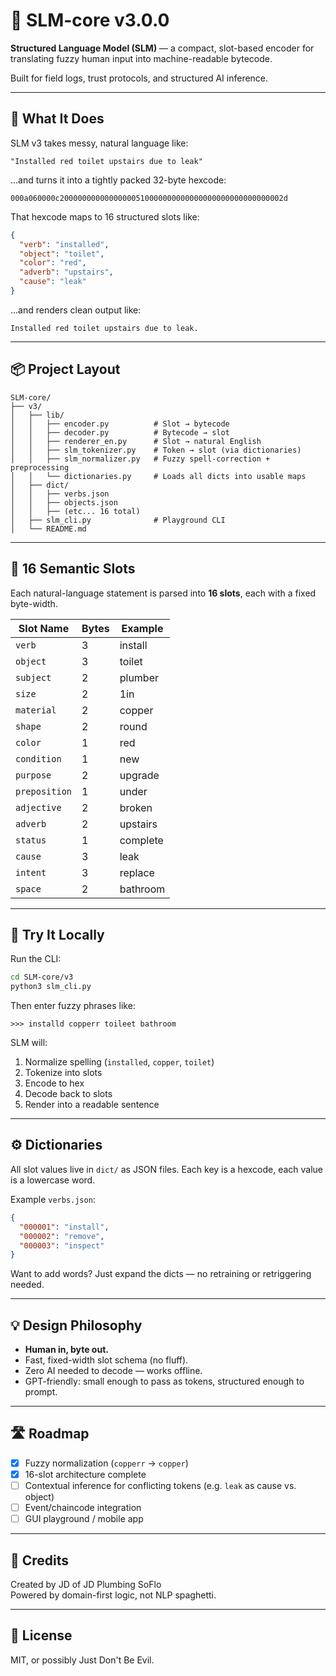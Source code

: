 
# 🧠 SLM-core v3.0.0

**Structured Language Model (SLM)** — a compact, slot-based encoder for translating fuzzy human input into machine-readable bytecode.

Built for field logs, trust protocols, and structured AI inference.

---

## 🚀 What It Does

SLM v3 takes messy, natural language like:

```
"Installed red toilet upstairs due to leak"
```

...and turns it into a tightly packed 32-byte hexcode:

```
000a060000c20000000000000000510000000000000000000000000000002d
```

That hexcode maps to 16 structured slots like:

```json
{
  "verb": "installed",
  "object": "toilet",
  "color": "red",
  "adverb": "upstairs",
  "cause": "leak"
}
```

...and renders clean output like:

```
Installed red toilet upstairs due to leak.
```

---

## 📦 Project Layout

```
SLM-core/
├── v3/
│   ├── lib/
│   │   ├── encoder.py          # Slot → bytecode
│   │   ├── decoder.py          # Bytecode → slot
│   │   ├── renderer_en.py      # Slot → natural English
│   │   ├── slm_tokenizer.py    # Token → slot (via dictionaries)
│   │   ├── slm_normalizer.py   # Fuzzy spell-correction + preprocessing
│   │   └── dictionaries.py     # Loads all dicts into usable maps
│   ├── dict/
│   │   ├── verbs.json
│   │   ├── objects.json
│   │   ├── (etc... 16 total)
│   ├── slm_cli.py              # Playground CLI
│   └── README.md
```

---

## 🧩 16 Semantic Slots

Each natural-language statement is parsed into **16 slots**, each with a fixed byte-width.

| Slot Name    | Bytes | Example           |
|--------------|-------|-------------------|
| `verb`       | 3     | install           |
| `object`     | 3     | toilet            |
| `subject`    | 2     | plumber           |
| `size`       | 2     | 1in               |
| `material`   | 2     | copper            |
| `shape`      | 2     | round             |
| `color`      | 1     | red               |
| `condition`  | 1     | new               |
| `purpose`    | 2     | upgrade           |
| `preposition`| 1     | under             |
| `adjective`  | 2     | broken            |
| `adverb`     | 2     | upstairs          |
| `status`     | 1     | complete          |
| `cause`      | 3     | leak              |
| `intent`     | 3     | replace           |
| `space`      | 2     | bathroom          |

---

## 🧪 Try It Locally

Run the CLI:

```bash
cd SLM-core/v3
python3 slm_cli.py
```

Then enter fuzzy phrases like:

```
>>> installd copperr toileet bathroom
```

SLM will:
1. Normalize spelling (`installed`, `copper`, `toilet`)
2. Tokenize into slots
3. Encode to hex
4. Decode back to slots
5. Render into a readable sentence

---

## ⚙️ Dictionaries

All slot values live in `dict/` as JSON files. Each key is a hexcode, each value is a lowercase word.

Example `verbs.json`:

```json
{
  "000001": "install",
  "000002": "remove",
  "000003": "inspect"
}
```

Want to add words? Just expand the dicts — no retraining or retriggering needed.

---

## 💡 Design Philosophy

- **Human in, byte out.**
- Fast, fixed-width slot schema (no fluff).
- Zero AI needed to decode — works offline.
- GPT-friendly: small enough to pass as tokens, structured enough to prompt.

---

## 🛣️ Roadmap

- [x] Fuzzy normalization (`copperr` → `copper`)
- [x] 16-slot architecture complete
- [ ] Contextual inference for conflicting tokens (e.g. `leak` as cause vs. object)
- [ ] Event/chaincode integration
- [ ] GUI playground / mobile app

---

## 🧠 Credits

Created by JD of JD Plumbing SoFlo  
Powered by domain-first logic, not NLP spaghetti.

---

## 🔖 License

MIT, or possibly Just Don't Be Evil.

